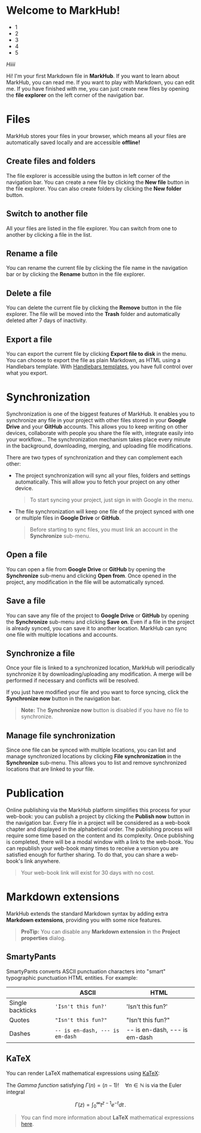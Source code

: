 # Welcome to MarkHub!
- 1
- 2
- 3
- 4
- 5

*Hiiii*

Hi! I'm your first Markdown file in **MarkHub**. If you want to learn about MarkHub, you can read me. If you want to play with Markdown, you can edit me. If you have finished with me, you can just create new files by opening the **file explorer** on the left corner of the navigation bar.


# Files

MarkHub stores your files in your browser, which means all your files are automatically saved locally and are accessible **offline!**

## Create files and folders

The file explorer is accessible using the button in left corner of the navigation bar. You can create a new file by clicking the **New file** button in the file explorer. You can also create folders by clicking the **New folder** button.

## Switch to another file

All your files are listed in the file explorer. You can switch from one to another by clicking a file in the list.

## Rename a file

You can rename the current file by clicking the file name in the navigation bar or by clicking the **Rename** button in the file explorer.

## Delete a file

You can delete the current file by clicking the **Remove** button in the file explorer. The file will be moved into the **Trash** folder and automatically deleted after 7 days of inactivity.

## Export a file

You can export the current file by clicking **Export file to disk** in the menu. You can choose to export the file as plain Markdown, as HTML using a Handlebars template.  With [Handlebars templates](http://handlebarsjs.com/), you have full control over what you export.


# Synchronization

Synchronization is one of the biggest features of MarkHub. It enables you to synchronize any file in your project with other files stored in your **Google Drive** and your **GitHub** accounts. This allows you to keep writing on other devices, collaborate with people you share the file with, integrate easily into your workflow... The synchronization mechanism takes place every minute in the background, downloading, merging, and uploading file modifications.

There are two types of synchronization and they can complement each other:

- The project synchronization will sync all your files, folders and settings automatically. This will allow you to fetch your project on any other device.
	> To start syncing your project, just sign in with Google in the menu.

- The file synchronization will keep one file of the project synced with one or multiple files in **Google Drive** or **GitHub**.
	> Before starting to sync files, you must link an account in the **Synchronize** sub-menu.

## Open a file

You can open a file from **Google Drive** or **GitHub** by opening the **Synchronize** sub-menu and clicking **Open from**. Once opened in the project, any modification in the file will be automatically synced.

## Save a file

You can save any file of the project to **Google Drive** or **GitHub** by opening the **Synchronize** sub-menu and clicking **Save on**. Even if a file in the project is already synced, you can save it to another location. MarkHub can sync one file with multiple locations and accounts.

## Synchronize a file

Once your file is linked to a synchronized location, MarkHub will periodically synchronize it by downloading/uploading any modification. A merge will be performed if necessary and conflicts will be resolved.

If you just have modified your file and you want to force syncing, click the **Synchronize now** button in the navigation bar.

> **Note:** The **Synchronize now** button is disabled if you have no file to synchronize.

## Manage file synchronization

Since one file can be synced with multiple locations, you can list and manage synchronized locations by clicking **File synchronization** in the **Synchronize** sub-menu. This allows you to list and remove synchronized locations that are linked to your file.


# Publication

Online publishing via the MarkHub platform simplifies this process for your web-book:  you can publish a project by clicking the **Publish now** button in the navigation bar. Every file in a project will be considered as a web-book chapter and displayed in the alphabetical order. The publishing process will require some time based on the content and its complexity. Once publishing is completed, there will be a modal window with a link to the web-book. You can republish your web-book many times to receive a version you are satisfied enough for further sharing. To do that, you can share a web-book's link anywhere.

> Your web-book link will exist for 30 days with no cost.

# Markdown extensions

MarkHub extends the standard Markdown syntax by adding extra **Markdown extensions**, providing you with some nice features.

> **ProTip:** You can disable any **Markdown extension** in the **Project properties** dialog.


## SmartyPants

SmartyPants converts ASCII punctuation characters into "smart" typographic punctuation HTML entities. For example:

|                |ASCII                          |HTML                         |
|----------------|-------------------------------|-----------------------------|
|Single backticks|`'Isn't this fun?'`            |'Isn't this fun?'            |
|Quotes          |`"Isn't this fun?"`            |"Isn't this fun?"            |
|Dashes          |`-- is en-dash, --- is em-dash`|-- is en-dash, --- is em-dash|


## KaTeX

You can render LaTeX mathematical expressions using [KaTeX](https://khan.github.io/KaTeX/):

The *Gamma function* satisfying $\Gamma(n) = (n-1)!\quad\forall n\in\mathbb N$ is via the Euler integral

$$
\Gamma(z) = \int_0^\infty t^{z-1}e^{-t}dt\,.
$$

> You can find more information about **LaTeX** mathematical expressions [here](http://meta.math.stackexchange.com/questions/5020/mathjax-basic-tutorial-and-quick-reference).
<!--markhub_data:
eyJoaXN0b3J5IjpbLTg5Nzg4ODYwNV19
-->
<!--markhub_data:
eyJoaXN0b3J5IjpbLTEyNzkxNzMwOThdfQ==
-->